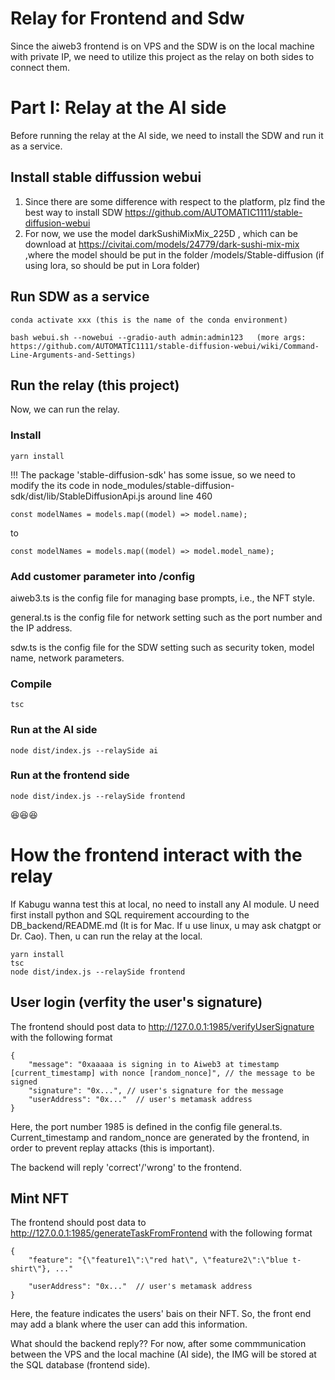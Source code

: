 # Relay for Frontend and Sdw
 Since the aiweb3 frontend is on VPS and the SDW is on the local machine with private IP, we need to utilize this project as the relay on both sides to connect them. 

# Part I: Relay at the AI side
Before running the relay at the AI side, we need to install the SDW and run it as a service.
## Install stable diffussion webui
1. Since there are some difference with respect to the platform, plz find the best way to install SDW https://github.com/AUTOMATIC1111/stable-diffusion-webui
2. For now, we use the model darkSushiMixMix_225D , which can be download at https://civitai.com/models/24779/dark-sushi-mix-mix ,where the model should be put in the folder /models/Stable-diffusion (if using lora, so should be put in Lora folder)

## Run SDW as a service
```
conda activate xxx (this is the name of the conda environment)

bash webui.sh --nowebui --gradio-auth admin:admin123   (more args: https://github.com/AUTOMATIC1111/stable-diffusion-webui/wiki/Command-Line-Arguments-and-Settings)
```
## Run the relay (this project)
Now, we can run the relay.
### Install
```
yarn install
```
!!! The package 'stable-diffusion-sdk' has some issue, so we need to modify the its code in node_modules/stable-diffusion-sdk/dist/lib/StableDiffusionApi.js around line 460

```
const modelNames = models.map((model) => model.name);
```
to 
```
const modelNames = models.map((model) => model.model_name);
```

### Add customer parameter into /config 
aiweb3.ts is the config file for managing base prompts, i.e., the NFT style. 

general.ts is the config file for network setting such as the port number and the IP address.

sdw.ts is the config file for the SDW setting such as security token, model name, network parameters.


### Compile 
```
tsc
```


### Run at the AI side


```
node dist/index.js --relaySide ai
```
### Run at the frontend side
```
node dist/index.js --relaySide frontend
```



😆😆😆

# How the frontend interact with the relay
If Kabugu wanna test this at local, no need to install any AI module. U need first install python and SQL requirement accourding to the DB_backend/README.md (It is for Mac. If u use linux, u may ask chatgpt or Dr. Cao). Then, u can run the relay at the local. 

```
yarn install
tsc
node dist/index.js --relaySide frontend
```

## User login (verfity the user's signature)

The frontend should post data to http://127.0.0.1:1985/verifyUserSignature with the following format
```
{   
    "message": "0xaaaaa is signing in to Aiweb3 at timestamp [current_timestamp] with nonce [random_nonce]", // the message to be signed
    "signature": "0x...", // user's signature for the message
    "userAddress": "0x..."  // user's metamask address
}
```
Here, the port number 1985 is defined in the config file general.ts. Current_timestamp and random_nonce are generated by the frontend, in order to prevent replay attacks (this is important).

The backend will reply 'correct'/'wrong' to the frontend.

## Mint NFT

The frontend should post data to http://127.0.0.1:1985/generateTaskFromFrontend with the following format

```
{   
    "feature": "{\"feature1\":\"red hat\", \"feature2\":\"blue t-shirt\"}, ..."
   
    "userAddress": "0x..."  // user's metamask address
}
```
Here, the feature indicates  the users' bais on their NFT. So, the front end may add a blank where the user can add this information.

What should the backend reply?? For now, after some commmunication between the VPS and the local machine (AI side), the IMG will be stored at the SQL database (frontend side). 
